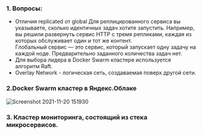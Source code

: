 ### 1. Вопросы:
* Отличия replicated от global
  Для реплицированного сервиса вы указываете, сколько идентичных задач хотите запустить. Например, вы решили развернуть сервис HTTP с тремя репликами, каждая из которых обслуживает один и тот же контент.  
  Глобальный сервис — это сервис, который запускает одну задачу на каждой ноде. Предварительно заданного количества задач нет.
* Для выбора лидера в Docker Swarm кластере используется алгоритм Raft.
* Overlay Network - логическая сеть, создаваемая поверх другой сети.

### 2.Docker Swarm кластер в Яндекс.Облаке
![Screenshot 2021-11-20 151930](https://user-images.githubusercontent.com/87374285/142715492-3d0f54a5-34f1-4bbd-94fb-5cc4d08866a6.png)  

### 3. Кластер мониторинга, состоящий из стека микросервисов.
